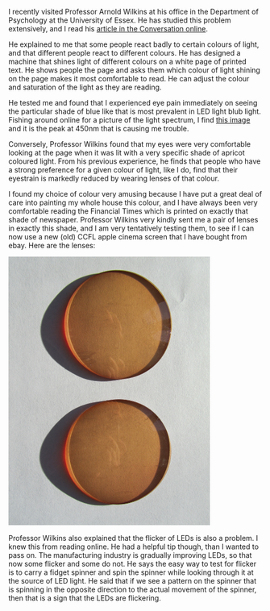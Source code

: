 
I recently visited Professor Arnold Wilkins at his office in the Department of Psychology at the University of Essex. He has studied this problem extensively, and I read his <a href="https://theconversation.com/the-scientific-reason-you-dont-like-led-bulbs-and-the-simple-way-to-fix-them-81639"> article in the Conversation online</a>.

He explained to me that some people react badly to certain colours of light, and that different people react to different colours. He has designed a machine that shines light of different colours on a white page of printed text. He shows people the page and asks them which colour of light shining on the page makes it most comfortable to read. He can adjust the colour and saturation of the light as they are reading. 

He tested me and found that I experienced eye pain immediately on seeing the particular shade of blue like that is most prevalent in LED light blub light. Fishing around online for a picture of the light spectrum, I find <a href="https://i.stack.imgur.com/lkyXG.png"> this image</a> and it is the peak at 450nm that is causing me trouble. 

Conversely, Professor Wilkins found that my eyes were very comfortable looking at the page when it was lit with a very specific shade of apricot coloured light. From his previous experience, he finds that people who have a strong preference for a given colour of light, like I do, find that their eyestrain is markedly reduced by wearing lenses of that colour. 

I found my choice of colour very amusing because I have put a great deal of care into painting my whole house this colour, and I have always been very comfortable reading the Financial Times which is printed on exactly that shade of newspaper. Professor Wilkins very kindly sent me a pair of lenses in exactly this shade, and I am very tentatively testing them, to see if I can now use a new (old) CCFL apple cinema screen that I have bought from ebay. Here are the lenses:


<img src="images/lenses.JPG" width="400" alt="image"/>

Professor Wilkins also explained that the flicker of LEDs is also a problem. I knew this from reading online. He had a helpful tip though, than I wanted to pass on. The manufacturing industry is gradually improving LEDs, so that now some flicker and some do not. He says the easy way to test for flicker is to carry a fidget spinner and spin the spinner while looking through it at the source of LED light. He said that if we see a pattern on the spinner that is spinning in the opposite direction to the actual movement of the spinner, then that is a sign that the LEDs are flickering. 


